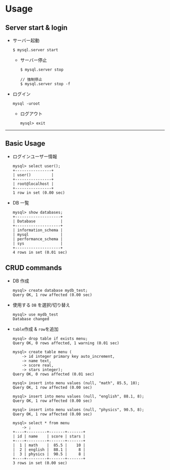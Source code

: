 # Usage

## Server start & login

- サーバー起動

  ```
  $ mysql.server start
  ```

  - サーバー停止

    ```
    $ mysql.server stop

    // 強制停止
    $ mysql.server stop -f
    ```

- ログイン

  ```
  mysql -uroot
  ```

  - ログアウト

    ```
    mysql> exit
    ```

---

## Basic Usage

- ログインユーザー情報

  ```
  mysql> select user();
  +----------------+
  | user()         |
  +----------------+
  | root@localhost |
  +----------------+
  1 row in set (0.00 sec)
  ```

- DB 一覧

  ```
  mysql> show databases;
  +--------------------+
  | Database           |
  +--------------------+
  | information_schema |
  | mysql              |
  | performance_schema |
  | sys                |
  +--------------------+
  4 rows in set (0.01 sec)
  ```

## CRUD commands

- DB 作成

  ```
  mysql> create database mydb_test;
  Query OK, 1 row affected (0.00 sec)
  ```

- 使用する `DB` を選択/切り替え

  ```
  mysql> use mydb_test
  Database changed
  ```

- `table`作成 & `row`を追加

  ```
  mysql> drop table if exists menu;
  Query OK, 0 rows affected, 1 warning (0.01 sec)

  mysql> create table menu (
      -> id integer primary key auto_increment,
      -> name text,
      -> score real,
      -> stars integer);
  Query OK, 0 rows affected (0.01 sec)

  mysql> insert into menu values (null, "math", 85.5, 10);
  Query OK, 1 row affected (0.00 sec)

  mysql> insert into menu values (null, "english", 88.1, 8);
  Query OK, 1 row affected (0.00 sec)

  mysql> insert into menu values (null, "physics", 90.5, 8);
  Query OK, 1 row affected (0.00 sec)

  mysql> select * from menu
      -> ;
  +----+---------+-------+-------+
  | id | name    | score | stars |
  +----+---------+-------+-------+
  |  1 | math    |  85.5 |    10 |
  |  2 | english |  88.1 |     8 |
  |  3 | physics |  90.5 |     8 |
  +----+---------+-------+-------+
  3 rows in set (0.00 sec)

  ```
